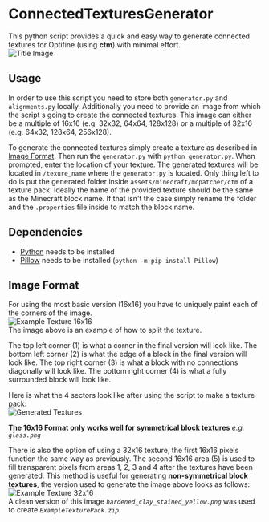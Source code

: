 # ConnectedTexturesGenerator

This python script provides a quick and easy way to generate connected textures for Optifine (using **ctm**) with minimal effort.
<br>
![Title Image](https://imgur.com/1iWKYBn.png)

## Usage

In order to use this script you need to store both `generator.py` and `alignments.py` locally. Additionally you need to provide an image from which the script s going to create the connected textures. This image can either be a multiple of 16x16 (e.g. 32x32, 64x64, 128x128) or a multiple of 32x16 (e.g. 64x32, 128x64, 256x128).

To generate the connected textures simply create a texture as described in [Image Format](##Image-Format). Then run the `generator.py` with `python generator.py`. When prompted, enter the location of your texture. The generated textures will be located in `/texure_name` where the `generator.py` is located. Only thing left to do is put the generated folder inside `assets/minecraft/mcpatcher/ctm` of a texture pack. Ideally the name of the provided texture should be the same as the Minecraft block name. If that isn't the case simply rename the folder and the `.properties` file inside to match the block name.

## Dependencies

- [Python](https://www.python.org/) needs to be installed
- [Pillow](https://pillow.readthedocs.io/en/stable/) needs to be installed (`python -m pip install Pillow`)

## Image Format

For using the most basic version (16x16) you have to uniquely paint each of the corners of the image.
<br>
![Example Texture 16x16](https://imgur.com/w14INLq.png)
<br>
The image above is an example of how to split the texture.

The top left corner (1) is what a corner in the final version will look like.
The bottom left corner (2) is what the edge of a block in the final version will look like.
The top right corner (3) is what a block with no connections diagonally will look like.
The bottom right corner (4) is what a fully surrounded block will look like.

Here is what the 4 sectors look like after using the script to make a texture pack:
<br>
![Generated Textures](https://imgur.com/D55PVly.png)
<br>

**The 16x16 Format only works well for symmetrical block textures** *e.g. `glass.png`*

There is also the option of using a 32x16 texture, the first 16x16 pixels function the same way as previously. The second 16x16 area (5) is used to fill transparent pixels from areas 1, 2, 3 and 4 after the textures have been generated. This method is useful for generating **non-symmetrical block textures**, the version used to generate the image above looks as follows:
<br>
![Example Texture 32x16](https://imgur.com/p5tA6nq.png)
<br>
A clean version of this image *`hardened_clay_stained_yellow.png`* was used to create *`ExampleTexturePack.zip`*
